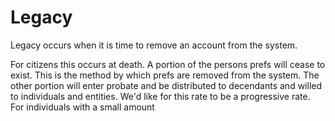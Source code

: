 # Legacy

Legacy occurs when it is time to remove an account from the system.

For citizens this occurs at death.  A portion of the persons prefs will cease to exist.  This is the method by which prefs are removed from the system.  The other portion will enter probate and be distributed to decendants and willed to individuals and entities. We'd like for this rate to be a progressive rate.  For individuals with a small amount
